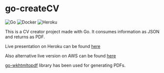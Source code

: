 # go-createCV

![Go](https://img.shields.io/badge/go-%2300ADD8.svg?style=for-the-badge&logo=go&logoColor=white) ![Docker](https://img.shields.io/badge/docker-%230db7ed.svg?style=for-the-badge&logo=docker&logoColor=white)	![Heroku](https://img.shields.io/badge/heroku-%23430098.svg?style=for-the-badge&logo=heroku&logoColor=white)


This is a CV creator project made with Go. It consumes information as JSON and returns as PDF.

Live presentation on Heroku can be found [here](https://go-resumeer.herokuapp.com)

Also alternative live version on AWS can be found [here](http://ec2-3-73-84-223.eu-central-1.compute.amazonaws.com) 

[go-wkhtmltopdf](https://github.com/SebastiaanKlippert/go-wkhtmltopdf) library has been used for generating PDFs.

